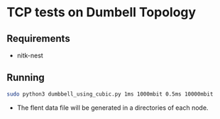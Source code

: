 # TCP tests on Dumbell Topology

## Requirements

* nitk-nest

## Running

```bash
sudo python3 dumbbell_using_cubic.py 1ms 1000mbit 0.5ms 10000mbit
```

- The flent data file will be generated in a directories of each node.
